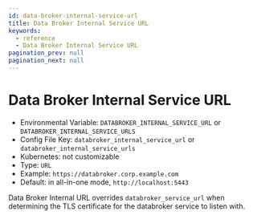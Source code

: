 ```yaml
---
id: data-broker-internal-service-url
title: Data Broker Internal Service URL
keywords:
  - reference
  - Data Broker Internal Service URL
pagination_prev: null
pagination_next: null
---
```


# Data Broker Internal Service URL

- Environmental Variable: `DATABROKER_INTERNAL_SERVICE_URL` or `DATABROKER_INTERNAL_SERVICE_URLS`
- Config File Key: `databroker_internal_service_url` or `databroker_internal_service_urls`
- Kubernetes: not customizable
- Type: `URL`
- Example: `https://databroker.corp.example.com`
- Default: in all-in-one mode, `http://localhost:5443`

Data Broker Internal URL overrides `databroker_service_url` when determining the TLS certificate for the databroker service to listen with.
